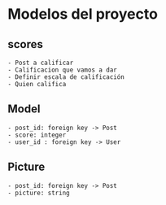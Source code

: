 # Modelos del proyecto

## scores

    - Post a calificar
    - Calificacion que vamos a dar
    - Definir escala de calificación
    - Quien califica

## Model

    - post_id: foreign key -> Post
    - score: integer
    - user_id : foreign key -> User

## Picture

    - post_id: foreign key -> Post
    - picture: string
